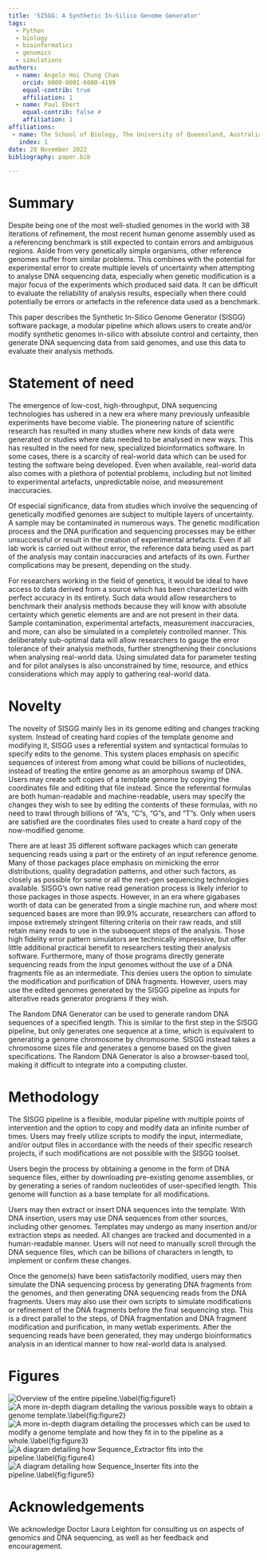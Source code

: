 ```yaml
---
title: 'SISGG: A Synthetic In-Silico Genome Generator'
tags:
  - Python
  - biology
  - bioinformatics
  - genomics
  - simulations
authors:
  - name: Angelo Hoi Chung Chan
    orcid: 0000-0001-6080-4199
    equal-contrib: true
    affiliation: 1
  - name: Paul Ebert
    equal-contrib: false #
    affiliation: 1
affiliations:
 - name: The School of Biology, The University of Queensland, Australia
   index: 1
date: 28 November 2022
bibliography: paper.bib

---
```


# Summary

Despite being one of the most well-studied genomes in the world with 38 iterations of refinement, the most recent human genome assembly used as a referencing benchmark is still expected to contain errors and ambiguous regions. Aside from very genetically simple organisms, other reference genomes suffer from similar problems. This combines with the potential for experimental error to create multiple levels of uncertainty when attempting to analyse DNA sequencing data, especially when genetic modification is a major focus of the experiments which produced said data. It can be difficult to evaluate the reliability of analysis results, especially when there could potentially be errors or artefacts in the reference data used as a benchmark.

This paper describes the Synthetic In-Silico Genome Generator (SISGG) software package, a modular pipeline which allows users to create and/or modify synthetic genomes in-silico with absolute control and certainty, then generate DNA sequencing data from said genomes, and use this data to evaluate their analysis methods.

# Statement of need

The emergence of low-cost, high-throughput, DNA sequencing technologies has ushered in a new era where many previously unfeasible experiments have become viable. The pioneering nature of scientific research has resulted in many studies where new kinds of data were generated or studies where data needed to be analysed in new ways. This has resulted in the need for new, specialized bioinformatics software. In some cases, there is a scarcity of real-world data which can be used for testing the software being developed. Even when available, real-world data also comes with a plethora of potential problems, including but not limited to experimental artefacts, unpredictable noise, and measurement inaccuracies.

Of especial significance, data from studies which involve the sequencing of genetically modified genomes are subject to multiple layers of uncertainty. A sample may be contaminated in numerous ways. The genetic modification process and the DNA purification and sequencing processes may be either unsuccessful or result in the creation of experimental artefacts. Even if all lab work is carried out without error, the reference data being used as part of the analysis may contain inaccuracies and artefacts of its own. Further complications may be present, depending on the study.

For researchers working in the field of genetics, it would be ideal to have access to data derived from a source which has been characterized with perfect accuracy in its entirety. Such data would allow researchers to benchmark their analysis methods because they will know with absolute certainty which genetic elements are and are not present in their data. Sample contamination, experimental artefacts, measurement inaccuracies, and more, can also be simulated in a completely controlled manner. This deliberately sub-optimal data will allow researchers to gauge the error tolerance of their analysis methods, further strengthening their conclusions when analysing real-world data. 
Using simulated data for parameter testing and for pilot analyses is also unconstrained by time, resource, and ethics considerations which may apply to gathering real-world data.

# Novelty

The novelty of SISGG mainly lies in its genome editing and changes tracking system. Instead of creating hard copies of the template genome and modifying it, SISGG uses a referential system and syntactical formulas to specify edits to the genome. This system places emphasis on specific sequences of interest from among what could be billions of nucleotides, instead of treating the entire genome as an amorphous swamp of DNA. Users may create soft copies of a template genome by copying the coordinates file and editing that file instead. Since the referential formulas are both human-readable and machine-readable, users may specify the changes they wish to see by editing the contents of these formulas, with no need to trawl through billions of “A”s, “C”s, “G”s, and “T”s. Only when users are satisfied are the coordinates files used to create a hard copy of the now-modified genome.

There are at least 35 different software packages which can generate sequencing reads using a part or the entirety of an input reference genome. Many of those packages place emphasis on mimicking the error distributions, quality degradation patterns, and other such factors, as closely as possible for some or all the next-gen sequencing technologies available. SISGG’s own native read generation process is likely inferior to those packages in those aspects. However, in an era where gigabases worth of data can be generated from a single machine run, and where most sequenced bases are more than 99.9% accurate, researchers can afford to impose extremely stringent filtering criteria on their raw reads, and still retain many reads to use in the subsequent steps of the analysis. Those high fidelity error pattern simulators are technically impressive, but offer little additional practical benefit to researchers testing their analysis software. Furthermore, many of those programs directly generate sequencing reads from the input genomes without the use of a DNA fragments file as an intermediate. This denies users the option to simulate the modification and purification of DNA fragments. However, users may use the edited genomes generated by the SISGG pipeline as inputs for alterative reads generator programs if they wish.

The Random DNA Generator can be used to generate random DNA sequences of a specified length. This is similar to the first step in the SISGG pipeline, but only generates one sequence at a time, which is equivalent to generating a genome chromosome by chromosome. SISGG instead takes a chromosome sizes file and generates a genome based on the given specifications. The Random DNA Generator is also a browser-based tool, making it difficult to integrate into a computing cluster.

# Methodology

The SISGG pipeline is a flexible, modular pipeline with multiple points of intervention and the option to copy and modify data an infinite number of times. Users may freely utilize scripts to modify the input, intermediate, and/or output files in accordance with the needs of their specific research projects, if such modifications are not possible with the SISGG toolset.

Users begin the process by obtaining a genome in the form of DNA sequence files, either by downloading pre-existing genome assemblies, or by generating a series of random nucleotides of user-specified length. This genome will function as a base template for all modifications.

Users may then extract or insert DNA sequences into the template. With DNA insertion, users may use DNA sequences from other sources, including other genomes. Templates may undergo as many insertion and/or extraction steps as needed. All changes are tracked and documented in a human-readable manner. Users will not need to manually scroll through the DNA sequence files, which can be billions of characters in length, to implement or confirm these changes.

Once the genome(s) have been satisfactorily modified, users may then simulate the DNA sequencing process by generating DNA fragments from the genomes, and then generating DNA sequencing reads from the DNA fragments. Users may also use their own scripts to simulate modifications or refinement of the DNA fragments before the final sequencing step. This is a direct parallel to the steps, of DNA fragmentation and DNA fragment modification and purification, in many wetlab experiments.
After the sequencing reads have been generated, they may undergo bioinformatics analysis in an identical manner to how real-world data is analysed.

# Figures

![Overview of the entire pipeline.\label{fig:figure1}](Figure_1__Overview.png)
![A more in-depth diagram detailing the various possible ways to obtain a genome template.\label{fig:figure2}](Figure_2__Obtaining_Template.png)
![A more in-depth diagram detailing the processes which can be used to modify a genome template and how they fit in to the pipeline as a whole.\label{fig:figure3}](Figure_3__Genome_Modification.png)
![A diagram detailing how Sequence_Extractor fits into the pipeline.\label{fig:figure4}](Figure_4__Sequence_Extraction.png)
![A diagram detailing how Sequence_Inserter fits into the pipeline.\label{fig:figure5}](Figure_5__Sequence_Insertion.png)




# Acknowledgements

We acknowledge Doctor Laura Leighton for consulting us on aspects of genomics and DNA sequencing, as well as her feedback and encouragement.